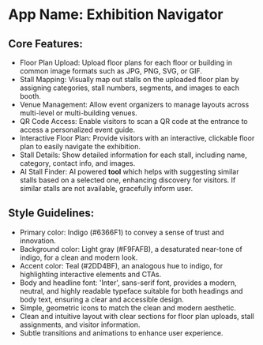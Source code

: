 # **App Name**: Exhibition Navigator

## Core Features:

- Floor Plan Upload: Upload floor plans for each floor or building in common image formats such as JPG, PNG, SVG, or GIF.
- Stall Mapping: Visually map out stalls on the uploaded floor plan by assigning categories, stall numbers, segments, and images to each booth.
- Venue Management: Allow event organizers to manage layouts across multi-level or multi-building venues.
- QR Code Access: Enable visitors to scan a QR code at the entrance to access a personalized event guide.
- Interactive Floor Plan: Provide visitors with an interactive, clickable floor plan to easily navigate the exhibition.
- Stall Details: Show detailed information for each stall, including name, category, contact info, and images.
- AI Stall Finder: AI powered **tool** which helps with suggesting similar stalls based on a selected one, enhancing discovery for visitors. If similar stalls are not available, gracefully inform user.

## Style Guidelines:

- Primary color: Indigo (#6366F1) to convey a sense of trust and innovation.
- Background color: Light gray (#F9FAFB), a desaturated near-tone of indigo, for a clean and modern look.
- Accent color: Teal (#2DD4BF), an analogous hue to indigo, for highlighting interactive elements and CTAs.
- Body and headline font: 'Inter', sans-serif font, provides a modern, neutral, and highly readable typeface suitable for both headings and body text, ensuring a clear and accessible design.
- Simple, geometric icons to match the clean and modern aesthetic.
- Clean and intuitive layout with clear sections for floor plan uploads, stall assignments, and visitor information.
- Subtle transitions and animations to enhance user experience.